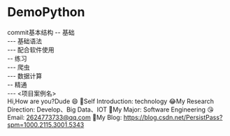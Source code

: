# DemoPython
commit基本结构
-- 基础  
--- 基础语法  
--- 配合软件使用  
-- 练习  
--- 爬虫  
--- 数据计算  
-- 精通  
--- <项目案例名>  
Hi,How are you?Dude 😄
🌟Self Introduction: technology
😂My Research Direction: Develop、Big Data、IOT
👊My Major: Software Engineering
😘Email: 2624773733@qq.com
💪My Blog: https://blog.csdn.net/PersistPass?spm=1000.2115.3001.5343
